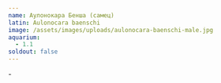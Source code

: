 ```yaml
---
name: Аулонокара Бенша (самец)
latin: Aulonocara baenschi
image: /assets/images/uploads/aulonocara-baenschi-male.jpg
aquarium:
  - 1.1
soldout: false
---
```

\-
